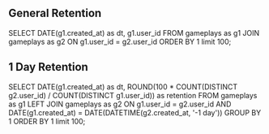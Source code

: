 ## General Retention
SELECT
	DATE(g1.created_at) as dt,
  g1.user_id
FROM gameplays as g1
JOIN gameplays as g2
ON g1.user_id = g2.user_id
ORDER BY 1
limit 100;

## 1 Day Retention 
SELECT
	DATE(g1.created_at) as dt,
  ROUND(100 * COUNT(DISTINCT g2.user_id) /
        COUNT(DISTINCT g1.user_id)) as retention
FROM gameplays as g1
LEFT JOIN gameplays as g2
ON g1.user_id = g2.user_id
AND DATE(g1.created_at) = DATE(DATETIME(g2.created_at, '-1 day'))
GROUP BY 1
ORDER BY 1
limit 100;
